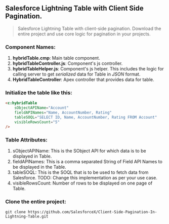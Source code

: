 ## Salesforce Lightning Table with Client Side Pagination.

> Salesforce Lightning Table with client-side pagination. Download the entire project and use core logic for pagination in your projects. 

### Component Names:
1. **hybridTable.cmp**: Main table component.
2. **hybridTableController.js**: Component's js controller.
3. **hybridTableHelper.js**: Component's js helper. This includes the logic for calling server to get _serialized_ data for Table in _JSON_ format.
4. **HybridTableController**: Apex controller that provides data for table.

### Initialize the table like this:
```html
<c:hybridTable
	sObjectAPIName="Account"
	fieldAPINames="Name, AccountNumber, Rating"
	tableSOQL="SELECT ID, Name, AccountNumber, Rating FROM Account"
	visibleRowsCount="5"
/>
```

### Table Attributes:
   1. sObjectAPIName: This is the SObject API for which data is to be displayed in Table.
   2. fieldAPINames: This is a comma separated String of Field API Names to be displayed in the Table.
   3. tableSOQL: This is the SOQL that is to be used to fetch data from Salesforce. 
   	  TODO: Change this implementation as per your use case.
   4. visibleRowsCount: Number of rows to be displayed on one page of Table.


### Clone the entire project:
```console
git clone https://github.com/SalesforceX/Client-Side-Pagination-In-Lightning-Table.git
```


